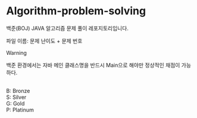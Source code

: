 # Algorithm-problem-solving
백준(BOJ) JAVA 알고리즘 문제 풀이 레포지토리입니다.<br/>

파일 이름: 문제 난이도 + 문제 번호<br/>
> [!WARNING]
> 백준 환경에서는 자바 메인 클래스명을 반드시 Main으로 해야만 정상적인 채점이 가능하다.<br>

<br/>
B: Bronze<br/>
S: Silver<br/>
G: Gold<br/>
P: Platinum<br/>
